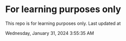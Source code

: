 # For learning purposes only
This repo is for learning purposes only.
Last updated at

Wednesday, January 31, 2024 3:55:35 AM

